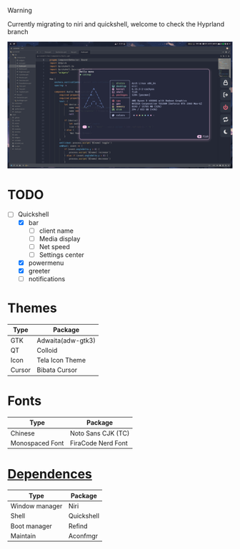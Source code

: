 > [!WARNING]
> Currently migrating to niri and quickshell, welcome to check the Hyprland branch

![screenshot](.dotfiles/assets/screenshot.png)
# TODO
- [ ] Quickshell
	- [x] bar
		- [ ] client name
		- [ ] Media display
		- [ ] Net speed
		- [ ] Settings center
	- [x] powermenu
	- [x] greeter
	- [ ] notifications

# Themes
|Type  |Package          |
|------|-----------------|
|GTK   |Adwaita(adw-gtk3)|
|QT    |Colloid          |
|Icon  |Tela Icon Theme  |
|Cursor|Bibata Cursor    |

# Fonts
|Type           |Package           |
|---------------|------------------|
|Chinese        |Noto Sans CJK (TC)|
|Monospaced Font|FiraCode Nerd Font|

# [Dependences](.config/aconfmgr/README.md)
|Type          |Package   |
|--------------|----------|
|Window manager|Niri      |
|Shell         |Quickshell|
|Boot manager  |Refind    |
|Maintain      |Aconfmgr  |
